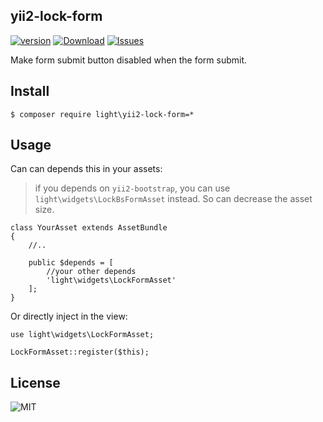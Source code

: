 yii2-lock-form
-----------
[![version](https://img.shields.io/packagist/v/light/yii2-lock-form.svg?style=flat-square)](https://packagist.org/packages/light/yii2-lock-form)
[![Download](https://img.shields.io/packagist/dt/light/yii2-lock-form.svg?style=flat-square)](https://packagist.org/packages/light/yii2-lock-form)
[![Issues](https://img.shields.io/github/issues/lichunqiang/yii2-lock-form.svg?style=flat-square)](https://github.com/lichunqiang/yii2-lock-form/issues)

Make form submit button disabled when the form submit.

## Install

```
$ composer require light\yii2-lock-form=*
```

## Usage

Can can depends this in your assets:

>if you depends on `yii2-bootstrap`, you can use `light\widgets\LockBsFormAsset` instead. So can decrease the asset size.

```
class YourAsset extends AssetBundle
{
    //..

    public $depends = [
        //your other depends
        'light\widgets\LockFormAsset'
    ];
}
```

Or directly inject in the view:

```
use light\widgets\LockFormAsset;

LockFormAsset::register($this);
```


## License

![MIT](https://img.shields.io/badge/license-MIT-blue.svg?style=flat-square)
